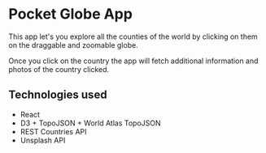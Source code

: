 # Pocket Globe App

This app let's you explore all the counties of the world by clicking on them
on the draggable and zoomable globe.

Once you click on the country the app will fetch additional information and
photos of the country clicked.

## Technologies used

* React
* D3 + TopoJSON + World Atlas TopoJSON
* REST Countries API
* Unsplash API
